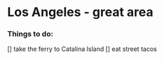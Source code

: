 # Los Angeles - great area

### Things to do:

[] take the ferry to Catalina Island
[] eat street tacos
